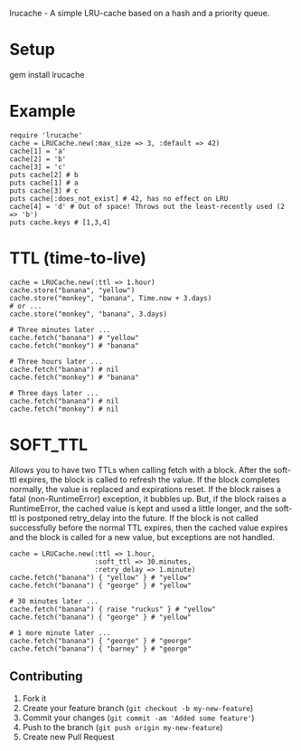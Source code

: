 lrucache - A simple LRU-cache based on a hash and a priority queue.

Setup
=====
gem install lrucache

Example
=======
    require 'lrucache'
    cache = LRUCache.new(:max_size => 3, :default => 42)
    cache[1] = 'a'
    cache[2] = 'b'
    cache[3] = 'c'
    puts cache[2] # b
    puts cache[1] # a
    puts cache[3] # c
    puts cache[:does_not_exist] # 42, has no effect on LRU
    cache[4] = 'd' # Out of space! Throws out the least-recently used (2 => 'b')
    puts cache.keys # [1,3,4]


TTL (time-to-live)
==================
    cache = LRUCache.new(:ttl => 1.hour)
    cache.store("banana", "yellow")
    cache.store("monkey", "banana", Time.now + 3.days)
    # or ...
    cache.store("monkey", "banana", 3.days)

    # Three minutes later ...
    cache.fetch("banana") # "yellow"
    cache.fetch("monkey") # "banana"

    # Three hours later ...
    cache.fetch("banana") # nil
    cache.fetch("monkey") # "banana"
    
    # Three days later ...
    cache.fetch("banana") # nil
    cache.fetch("monkey") # nil

SOFT_TTL
========
Allows you to have two TTLs when calling fetch with a block.
After the soft-ttl expires, the block is called to refresh the value.
If the block completes normally, the value is replaced and expirations reset.
If the block raises a fatal (non-RuntimeError) exception, it bubbles up. But,
if the block raises a RuntimeError, the cached value is kept and used a little
longer, and the soft-ttl is postponed retry_delay into the future. If the block
is not called successfully before the normal TTL expires, then the cached value
expires and the block is called for a new value, but exceptions are not handled.

    cache = LRUCache.new(:ttl => 1.hour,
                         :soft_ttl => 30.minutes,
                         :retry_delay => 1.minute)
    cache.fetch("banana") { "yellow" } # "yellow"
    cache.fetch("banana") { "george" } # "yellow"

    # 30 minutes later ...
    cache.fetch("banana") { raise "ruckus" } # "yellow"
    cache.fetch("banana") { "george" } # "yellow"

    # 1 more minute later ...
    cache.fetch("banana") { "george" } # "george"
    cache.fetch("banana") { "barney" } # "george"

## Contributing

1. Fork it
2. Create your feature branch (`git checkout -b my-new-feature`)
3. Commit your changes (`git commit -am 'Added some feature'`)
4. Push to the branch (`git push origin my-new-feature`)
5. Create new Pull Request

